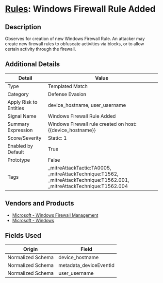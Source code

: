 # [Rules](README.md): Windows Firewall Rule Added

## Description
Observes for creation of new Windows Firewall Rule. An attacker may create new firewall rules to obfuscate activities via blocks, or to allow certain activity through the firewall.

## Additional Details
|Detail|Value|
|----|----|
|Type|Templated Match|
|Category|Defense Evasion|
|Apply Risk to Entities|device_hostname, user_username|
|Signal Name|Windows Firewall Rule Added|
|Summary Expression|Windows Firewall rule created on host: {{device_hostname}}|
|Score/Severity|Static: 1|
|Enabled by Default|True|
|Prototype|False|
|Tags|_mitreAttackTactic:TA0005, _mitreAttackTechnique:T1562, _mitreAttackTechnique:T1562.001, _mitreAttackTechnique:T1562.004|
## Vendors and Products
- [Microsoft - Windows Firewall Management](../products/e91e068a-fe7e-45d4-98c6-1cc1e3d4d99f.md)
- [Microsoft - Windows](../products/1ff7546c-cb36-4a24-87f7-89d2cecc5761.md)


## Fields Used

|Origin|Field|
|----|----|
|Normalized Schema|device_hostname|
|Normalized Schema|metadata_deviceEventId|
|Normalized Schema|user_username|


